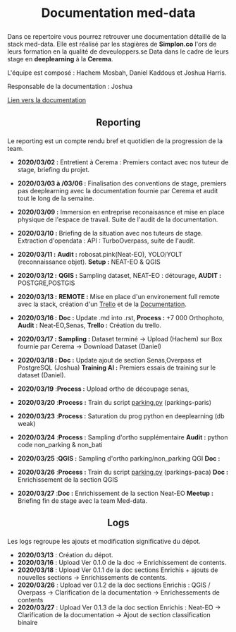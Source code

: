 # <p align=center>Documentation med-data</p>

Dans ce repertoire vous pourrez retrouver une documentation détaillé de la stack med-data. Elle est réalisé par les stagières de **Simplon.co** l'ors de leurs formation en la qualité de deveuloppers.se Data dans le cadre de leurs stage en **deeplearning** à la **Cerema**.

L'équipe est composé : Hachem Mosbah, Daniel Kaddous et Joshua Harris.

Responsable de la documentation : Joshua

[Lien vers la documentation](https://documentation-med-data.readthedocs.io/en/latest/)


## <p align=center>Reporting</p>


Le reporting est un compte rendu bref et quotidien de la progression de la team.

* **2020/03/02 :** Entretient à Cerema : Premiers contact avec nos tuteur de stage, briefing du projet.

* **2020/03/03 à /03/06 :** Finalisation des conventions de stage, premiers pas deeplearning avec la documentation fournie par Cerema et audit tout le long de la semaine.

* **2020/03/09 :** Immersion en entreprise reconaisasnce et mise en place physique de l'espace de travail. Suite de l'audit de la documentation. 

* **2020/03/10 :** Briefing de la situation avec nos tuteurs de stage. Extraction d'opendata : API : TurboOverpass, suite de l'audit.

* **2020/03/11 :** **Audit :** robosat.pink(Neat-EO), YOLO/YOLT (reconnaissance objet). **Setup :** NEAT-EO & QGIS 

* **2020/03/12 :** **QGIS :** Sampling dataset, NEAT-EO : détourage, **AUDIT :** POSTGRE,POSTGIS

* **2020/03/13 :** **REMOTE :** Mise en place d'un environement full remote avec la stack, création d'un [Trello](https://trello.com/b/oE3T8HdO/stage-cerema) et de la [Documentation](https://documentation-med-data.readthedocs.io/en/latest/).

* **2020/03/16 :** **Doc :** Update .md into .rst, **Process :** +7 000 Orthophoto, **Audit :** Neat-EO,Senas, **Trello :** Création du trello.

* **2020/03/17 :** **Sampling :** Dataset terminé -> Upload (Hachem) sur Box fournie par Cerema -> Download Dataset (Daniel)

* **2020/03/18 :** **Doc :** Update ajout de section Senas,Overpass et PostgreSQL (Joshua) **Training AI :** Premiers essais de training sur le dataset (Daniel).

* **2020/03/19** :**Process :** Upload ortho de découpage senas, 

* **2020/03/20** :**Process :** Train du script [parking.py](https://github.com/hachem13/StageCerema/blob/master/docs/source/external-files/train_parking.py) (parkings-paris)
  
* **2020/03/23** :**Process :** Saturation du prog python en deeplearning (db weak)

* **2020/03/24** :**Process :** Sampling d'ortho supplémentaire **Audit :** python code non_parking & non_bati

* **2020/03/25** :**QGIS :** Sampling d'ortho parking/non_parking QGI **Doc :**   
  
* **2020/03/26** :**Process :** Train du script [parking.py](https://github.com/hachem13/StageCerema/blob/master/docs/source/external-files/train_parking.py) (parkings-paca) **Doc :** Enrichissement de la section QGIS 

* **2020/03/27** :**Doc :** Enrichissement de la section Neat-EO **Meetup :** Briefing fin de stage avec la team Med-data. 



## <p align=center>Logs</p>

Les logs regroupe les ajouts et modification significative du dépot.

* **2020/03/13** : Création du dépot.
* **2020/03/16** : Upload Ver 0.1.0 de la doc -> Enrichissement de contents.
* **2020/03/18** : Upload Ver 0.1.1 de la doc sections Enrichis + ajouts de nouvelles sections -> Enrichissements de contents.
* **2020/03/26** : Upload ver 0.1.2 de la doc sections Enrichis : QGIS / Overpass -> Clarification de la documentation -> Enrichessements de contents
* **2020/03/27** : Upload Ver 0.1.3 de la doc section Enrichis : Neat-EO -> Clarification de la documentation -> Ajout de section classification binaire
